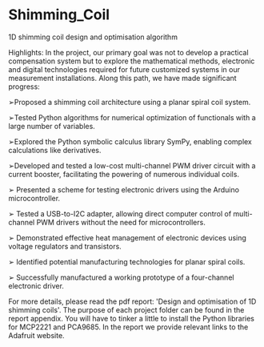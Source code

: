 # Shimming_Coil
1D shimming coil design and optimisation algorithm

Highlights:
In the project, our primary goal was not to develop a practical compensation system but to explore the mathematical methods, electronic and digital technologies required for future customized systems in our measurement installations. Along this path, we have made significant progress:

➢Proposed a shimming coil architecture using a planar spiral coil system.

➢Tested Python algorithms for numerical optimization of functionals with a large number of variables.

➢Explored the Python symbolic calculus library SymPy, enabling complex calculations like derivatives.

➢Developed and tested a low-cost multi-channel PWM driver circuit with a current booster, facilitating the powering of numerous individual coils.

➢ Presented a scheme for testing electronic drivers using the Arduino microcontroller.

➢ Tested a USB-to-I2C adapter, allowing direct computer control of multi-channel PWM drivers without
the need for microcontrollers.

➢ Demonstrated effective heat management of electronic devices using voltage regulators and transistors.

➢ Identified potential manufacturing technologies for planar spiral coils.

➢ Successfully manufactured a working prototype of a four-channel electronic driver.  


For more details, please read the pdf report: 'Design and optimisation of 1D shimming coils'. The purpose of each project folder can be found in the report appendix. You will have to tinker a little to install the Python libraries for MCP2221 and PCA9685. In the report we provide relevant links to the Adafruit website.
